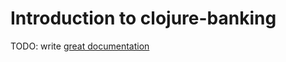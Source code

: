 # Introduction to clojure-banking

TODO: write [great documentation](http://jacobian.org/writing/what-to-write/)
